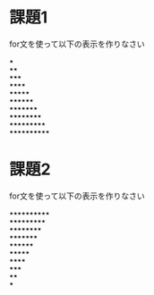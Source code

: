# 課題1
for文を使って以下の表示を作りなさい
```
★
★★
★★★
★★★★
★★★★★
★★★★★★
★★★★★★★
★★★★★★★★
★★★★★★★★★
★★★★★★★★★★
```

# 課題2
for文を使って以下の表示を作りなさい
```
★★★★★★★★★★
★★★★★★★★★
★★★★★★★★
★★★★★★★
★★★★★★
★★★★★
★★★★
★★★
★★
★
```
